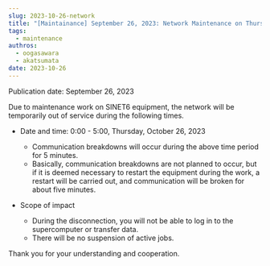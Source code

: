 ```yaml
---
slug: 2023-10-26-network
title: "[Maintainance] September 26, 2023: Network Maintenance on Thursday, October 26, 2023"
tags:
  - maintenance
authros:
  - oogasawara
  - akatsumata
date: 2023-10-26
---
```


Publication date: September 26, 2023

Due to maintenance work on SINET6 equipment, the network will be temporarily out of service during the following times.

- Date and time: 0:00 - 5:00, Thursday, October 26, 2023
  - Communication breakdowns will occur during the above time period for 5 minutes.
  - Basically, communication breakdowns are not planned to occur, but if it is deemed necessary to restart the equipment during the work, a restart will be carried out, and communication will be broken for about five minutes.


- Scope of impact
  - During the disconnection, you will not be able to log in to the supercomputer or transfer data.
  - There will be no suspension of active jobs.
  

Thank you for your understanding and cooperation.

